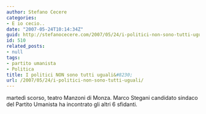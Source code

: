 ```yaml
---
author: Stefano Cecere
categories:
- E io cecio..
date: "2007-05-24T10:14:34Z"
guid: http://stefanocecere.com/2007/05/24/i-politici-non-sono-tutti-uguali/
id: 510
related_posts:
- null
tags:
- partito umanista
- Politica
title: I politici NON sono tutti uguali&#8230;
url: /2007/05/24/i-politici-non-sono-tutti-uguali/
---
```


martedì scorso, teatro Manzoni di Monza. Marco Stegani candidato sindaco del Partito Umanista ha incontrato gli altri 6 sfidanti.